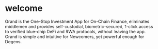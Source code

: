 # welcome
Grand is the One-Stop Investment App for On-Chain Finance, eliminates middlemen and provides self-custodial, biometric-secured, 1-click access to verified blue-chip DeFi and RWA protocols, without leaving the app. Grand is simple and intuitive for Newcomers, yet powerful enough for Degens.
